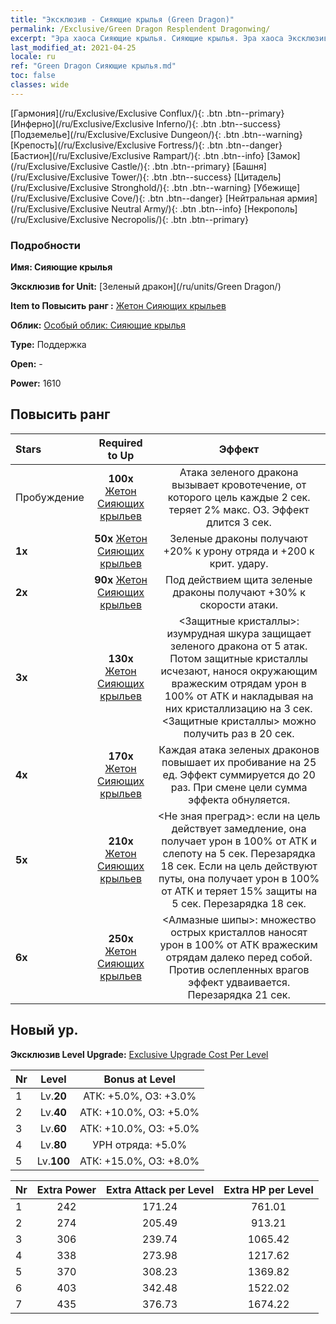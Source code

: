 ```yaml
---
title: "Эксклюзив - Сияющие крылья (Green Dragon)"
permalink: /Exclusive/Green Dragon Resplendent Dragonwing/
excerpt: "Эра хаоса Сияющие крылья. Сияющие крылья. Эра хаоса Эксклюзив Сияющие крылья. Зеленый дракон Эксклюзив."
last_modified_at: 2021-04-25
locale: ru
ref: "Green Dragon Сияющие крылья.md"
toc: false
classes: wide
---
```

 [Гармония](/ru/Exclusive/Exclusive Conflux/){: .btn .btn--primary} [Инферно](/ru/Exclusive/Exclusive Inferno/){: .btn .btn--success} [Подземелье](/ru/Exclusive/Exclusive Dungeon/){: .btn .btn--warning} [Крепость](/ru/Exclusive/Exclusive Fortress/){: .btn .btn--danger} [Бастион](/ru/Exclusive/Exclusive Rampart/){: .btn .btn--info} [Замок](/ru/Exclusive/Exclusive Castle/){: .btn .btn--primary} [Башня](/ru/Exclusive/Exclusive Tower/){: .btn .btn--success} [Цитадель](/ru/Exclusive/Exclusive Stronghold/){: .btn .btn--warning} [Убежище](/ru/Exclusive/Exclusive Cove/){: .btn .btn--danger} [Нейтральная армия](/ru/Exclusive/Exclusive Neutral Army/){: .btn .btn--info} [Некрополь](/ru/Exclusive/Exclusive Necropolis/){: .btn .btn--primary} 

### Подробности
 **Имя: Сияющие крылья** 

 **Эксклюзив for Unit:** [Зеленый дракон](/ru/units/Green Dragon/) 

 **Item to Повысить ранг :** [Жетон Сияющих крыльев](/ItemsRU/con_976/)

 **Облик:** [Особый облик: Сияющие крылья](/ItemsRU/con_644/)

 **Type:** Поддержка

 **Open:** -

 **Power:** 1610

## Повысить ранг 

  |     Stars    |  Required to Up | Эффект |
  |:-------------|:---------------:|:---------------:|
  |  Пробуждение  | **100x** [Жетон Сияющих крыльев](/ItemsRU/con_976/) | Атака зеленого дракона вызывает кровотечение, от которого цель каждые 2 сек. теряет 2% макс. ОЗ. Эффект длится 3 сек. |
  | **1x** <i class="fas fa-star"/> | **50x** [Жетон Сияющих крыльев](/ItemsRU/con_976/) | Зеленые драконы получают +20% к урону отряда и +200 к крит. удару. |
  | **2x** <i class="fas fa-star"/> | **90x** [Жетон Сияющих крыльев](/ItemsRU/con_976/) | Под действием щита зеленые драконы получают +30% к скорости атаки. |
  | **3x** <i class="fas fa-star"/> | **130x** [Жетон Сияющих крыльев](/ItemsRU/con_976/) | <Защитные кристаллы>: изумрудная шкура защищает зеленого дракона от 5 атак. Потом защитные кристаллы исчезают, нанося окружающим вражеским отрядам урон в 100% от АТК и накладывая на них кристаллизацию на 3 сек. <Защитные кристаллы> можно получить раз в 20 сек. |
  | **4x** <i class="fas fa-star"/> | **170x** [Жетон Сияющих крыльев](/ItemsRU/con_976/) | Каждая атака зеленых драконов повышает их пробивание на 25 ед. Эффект суммируется до 20 раз. При смене цели сумма эффекта обнуляется. |
  | **5x** <i class="fas fa-star"/> | **210x** [Жетон Сияющих крыльев](/ItemsRU/con_976/) | <Не зная преград>: если на цель действует замедление, она получает урон в 100% от АТК и слепоту на 5 сек. Перезарядка 18 сек. Если на цель действуют путы, она получает урон в 100% от АТК и теряет 15% защиты на 5 сек. Перезарядка 18 сек. |
  | **6x** <i class="fas fa-star"/> | **250x** [Жетон Сияющих крыльев](/ItemsRU/con_976/) | <Алмазные шипы>: множество острых кристаллов наносят урон в 100% от АТК вражеским отрядам далеко перед собой. Против ослепленных врагов эффект удваивается. Перезарядка 21 сек. |


## Новый ур.
 **Эксклюзив Level Upgrade:** [Exclusive Upgrade Cost Per Level](/Exclusive/ExclusiveUpgradeCostPerLevel/)

  |  Nr  |   Level  | Bonus at Level |
  |:-----|:--------:|:--------------:|
  | 1 | Lv.**20** | АТК: +5.0%, ОЗ: +3.0% |
  | 2 | Lv.**40** | АТК: +10.0%, ОЗ: +5.0% |
  | 3 | Lv.**60** | АТК: +10.0%, ОЗ: +5.0% |
  | 4 | Lv.**80** | УРН отряда: +5.0% |
  | 5 | Lv.**100** | АТК: +15.0%, ОЗ: +8.0% |


  |  Nr  |  Extra Power | Extra Attack per Level | Extra HP per Level |
  |:-----|:--------:|:--------:|:--------:|
  | 1 | 242 | 171.24 | 761.01 |
  | 2 | 274 | 205.49 | 913.21 |
  | 3 | 306 | 239.74 | 1065.42 |
  | 4 | 338 | 273.98 | 1217.62 |
  | 5 | 370 | 308.23 | 1369.82 |
  | 6 | 403 | 342.48 | 1522.02 |
  | 7 | 435 | 376.73 | 1674.22 |



